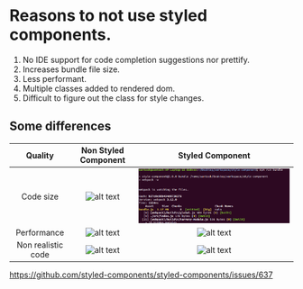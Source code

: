 # Reasons to not use styled components.
1. No IDE support for code completion suggestions nor prettify.
2. Increases bundle file size.
3. Less performant.
4. Multiple classes added to rendered dom.
5. Difficult to figure out the class for style changes.

## Some differences
| Quality        | Non Styled Component           | Styled Component  |
| :-------------: |:-------------:| :-------------:|
| Code size      | ![alt text][nonStyleComponentBuild] | ![alt text][styleComponentBuild] |
| Performance      | ![alt text][nonStyleComponentPerf] | ![alt text][styleComponentPerf] |
| Non realistic code | ![alt text][nonStyleComponentCode]| ![alt text][nonStyleComponentCode] |

[nonStyleComponentBuild]: https://github.com/rsantoshreddy/non-styled-component/src/images/build.png "nonStyleComponentBuild image"

[styleComponentBuild]: https://github.com/rsantoshreddy/styled-component/blob/master/src/image/build.png "styleComponentBuild image"

[nonStyleComponentPerf]: https://github.com/rsantoshreddy/non-styled-component/src/images/perf.png "styleComponentBuild image"

[styleComponentPerf]: https://github.com/rsantoshreddy/styled-component/src/images/perf.png "styleComponentBuild image"

[nonStyleComponentCode]: https://github.com/rsantoshreddy/non-styled-component/src/images/code.png "styleComponentBuild image"

[styleComponentCode]: https://github.com/rsantoshreddy/styled-component/src/images/build.png "styleComponentBuild image"

https://github.com/styled-components/styled-components/issues/637

